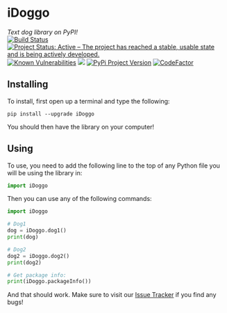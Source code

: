 # iDoggo
*Text dog library on PyPI!*  
[![Build Status](https://travis-ci.com/RDIL/iDoggo.svg?branch=master)](https://travis-ci.com/RDIL/iDoggo) [![Project Status: Active – The project has reached a stable, usable state and is being actively developed.](https://www.repostatus.org/badges/latest/active.svg)](https://www.repostatus.org/#active) [![Known Vulnerabilities](https://snyk.io/test/github/RDIL/iDoggo/badge.svg?targetFile=requirements.txt)](https://snyk.io/test/github/RDIL/iDoggo?targetFile=requirements.txt) ![](https://img.shields.io/badge/license-MIT-green.svg) [![PyPi Project Version](https://badge.fury.io/py/iDoggo.svg)](https://pypi.org/project/iDoggo)  [![CodeFactor](https://www.codefactor.io/repository/github/rdil/idoggo/badge)](https://www.codefactor.io/repository/github/rdil/idoggo)  

## Installing  
To install, first open up a terminal and type the following:  
```  
pip install --upgrade iDoggo  
```  
You should then have the library on your computer!  

## Using  
To use, you need to add the following line to the top of any Python file you will be using the library in:  
```py  
import iDoggo  
```  
Then you can use any of the following commands:  
```py  
import iDoggo

# Dog1
dog = iDoggo.dog1()
print(dog)

# Dog2
dog2 = iDoggo.dog2()
print(dog2)

# Get package info:  
print(iDoggo.packageInfo())
```  
And that should work.  Make sure to visit our [Issue Tracker](https://github.com/RDIL/iDoggo/issues) if you find any bugs!  
